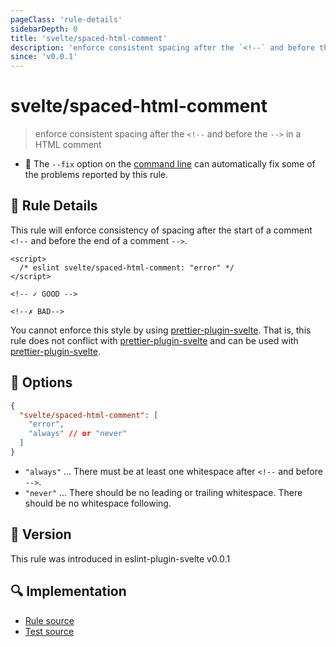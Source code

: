 ```yaml
---
pageClass: 'rule-details'
sidebarDepth: 0
title: 'svelte/spaced-html-comment'
description: 'enforce consistent spacing after the `<!--` and before the `-->` in a HTML comment'
since: 'v0.0.1'
---
```


# svelte/spaced-html-comment

> enforce consistent spacing after the `<!--` and before the `-->` in a HTML comment

- 🔧 The `--fix` option on the [command line](https://eslint.org/docs/user-guide/command-line-interface#fixing-problems) can automatically fix some of the problems reported by this rule.

## 📖 Rule Details

This rule will enforce consistency of spacing after the start of a comment `<!--` and before the end of a comment `-->`.

<ESLintCodeBlock fix>

<!--eslint-skip-->

```svelte
<script>
  /* eslint svelte/spaced-html-comment: "error" */
</script>

<!-- ✓ GOOD -->

<!--✗ BAD-->
```

</ESLintCodeBlock>

You cannot enforce this style by using [prettier-plugin-svelte]. That is, this rule does not conflict with [prettier-plugin-svelte] and can be used with [prettier-plugin-svelte].

[prettier-plugin-svelte]: https://github.com/sveltejs/prettier-plugin-svelte

## 🔧 Options

```json
{
  "svelte/spaced-html-comment": [
    "error",
    "always" // or "never"
  ]
}
```

- `"always"` ... There must be at least one whitespace after `<!--` and before `-->`.
- `"never"` ... There should be no leading or trailing whitespace. There should be no whitespace following.

## 🚀 Version

This rule was introduced in eslint-plugin-svelte v0.0.1

## 🔍 Implementation

- [Rule source](https://github.com/sveltejs/eslint-plugin-svelte/blob/main/packages/eslint-plugin-svelte/src/rules/spaced-html-comment.ts)
- [Test source](https://github.com/sveltejs/eslint-plugin-svelte/blob/main/packages/eslint-plugin-svelte/tests/src/rules/spaced-html-comment.ts)

